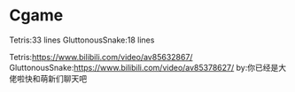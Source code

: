# Cgame
Tetris:33 lines
GluttonousSnake:18 lines

Tetris:https://www.bilibili.com/video/av85632867/
GluttonousSnake:https://www.bilibili.com/video/av85378627/
by:你已经是大佬啦快和萌新们聊天吧
